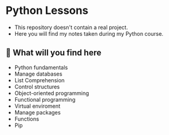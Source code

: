 # Python Lessons

- This repository doesn't contain a real project.
- Here you will find my notes taken during my Python course.


## 👀 What will you find here

- Python fundamentals
- Manage databases
- List Comprehension
- Control structures
- Object-oriented programming
- Functional programming
- Virtual enviroment
- Manage packages
- Functions
- Pip
